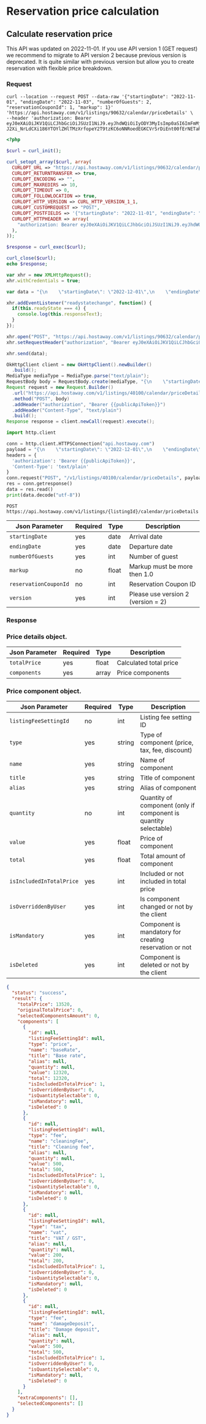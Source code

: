 # Reservation price calculation

## Calculate reservation price

This API was updated on 2022-11-01. If you use API version 1 (GET request) we recommend to migrate to API version 2 because previous version is deprecated. It is quite similar with previous version but allow you to create reservation with flexible price breakdown. 

### Request

```shell
curl --location --request POST --data-raw '{"startingDate": "2022-11-01", "endingDate": "2022-11-03", "numberOfGuests": 2, "reservationCouponId": 1, "markup": 1}' 
'https://api.hostaway.com/v1/listings/90632/calendar/priceDetails' \
--header 'authorization: Bearer eyJ0eXAiOiJKV1QiLCJhbGciOiJSUzI1NiJ9.eyJhdWQiOiIyODY3MyIsImp0aSI6ImFmMjM3NWZiYjJkZmNiM2Y3YmJhZTk2MTFkY2YxYTc1ZGU5MjllZTQ0YWIxYjcwZmE4NzQzYjNlNGE1M2I5ZDBiNzk2NmVhZDk2MDQ5Nzg3IiwiaWF0IjoxNjY3MzEyMTYwLCJuYmYiOjE2NjczMTIxNjAsImV4cCI6MTczMDQ3MDU2MCwic3ViIjoiIiwic2NvcGVzIjpbImdlbmVyYWwiXSwic2VjcmV0SWQiOjI3MTd9.ArIr26BPlgMDbexpkR-J2Xi_NrLdCXi186YTOYlZHlTMzXrfopeY2T9tzKC6oNNRoedEGKCVrSrDiEnt00fErNETaRiYj2wH7dwoHpmOgEqfajhQImUFlC_uHuMgtyoN1slzX9oj80px156RaZEK6Dnxf1qXsFhWsb0YETQFohc'
```
```php
<?php

$curl = curl_init();

curl_setopt_array($curl, array(
  CURLOPT_URL => "https://api.hostaway.com/v1/listings/90632/calendar/priceDetails",
  CURLOPT_RETURNTRANSFER => true,
  CURLOPT_ENCODING => "",
  CURLOPT_MAXREDIRS => 10,
  CURLOPT_TIMEOUT => 0,
  CURLOPT_FOLLOWLOCATION => true,
  CURLOPT_HTTP_VERSION => CURL_HTTP_VERSION_1_1,
  CURLOPT_CUSTOMREQUEST => "POST",
  CURLOPT_POSTFIELDS => '{"startingDate": "2022-11-01", "endingDate": "2022-11-03", "numberOfGuests": 2, "reservationCouponId": 1, "markup": 1}'
  CURLOPT_HTTPHEADER => array(
    "authorization: Bearer eyJ0eXAiOiJKV1QiLCJhbGciOiJSUzI1NiJ9.eyJhdWQiOiIyODY3MyIsImp0aSI6ImFmMjM3NWZiYjJkZmNiM2Y3YmJhZTk2MTFkY2YxYTc1ZGU5MjllZTQ0YWIxYjcwZmE4NzQzYjNlNGE1M2I5ZDBiNzk2NmVhZDk2MDQ5Nzg3IiwiaWF0IjoxNjY3MzEyMTYwLCJuYmYiOjE2NjczMTIxNjAsImV4cCI6MTczMDQ3MDU2MCwic3ViIjoiIiwic2NvcGVzIjpbImdlbmVyYWwiXSwic2VjcmV0SWQiOjI3MTd9.ArIr26BPlgMDbexpkR-J2Xi_NrLdCXi186YTOYlZHlTMzXrfopeY2T9tzKC6oNNRoedEGKCVrSrDiEnt00fErNETaRiYj2wH7dwoHpmOgEqfajhQImUFlC_uHuMgtyoN1slzX9oj80px156RaZEK6Dnxf1qXsFhWsb0YETQFohc"
  ),
));

$response = curl_exec($curl);

curl_close($curl);
echo $response;
```

```javascript
var xhr = new XMLHttpRequest();
xhr.withCredentials = true;

var data = "{\n    \"startingDate\": \"2022-12-01\",\n    \"endingDate\": \"2022-12-31\",\n    \"numberOfGuests\": \"1\",\n    \"cleaningFee\": 123,\n    \"version\": 2,\n    \"weeklyDiscount\": \"\",\n    \"includeInTotal\": [\n        \"parkingFee\",\n        \"employeeDiscount\"\n    ]\n}";

xhr.addEventListener("readystatechange", function() {
  if(this.readyState === 4) {
    console.log(this.responseText);
  }
});

xhr.open("POST", "https://api.hostaway.com/v1/listings/90632/calendar/priceDetails");
xhr.setRequestHeader("authorization", "Bearer eyJ0eXAiOiJKV1QiLCJhbGciOiJSUzI1NiJ9.eyJhdWQiOiIyODY3MyIsImp0aSI6ImFmMjM3NWZiYjJkZmNiM2Y3YmJhZTk2MTFkY2YxYTc1ZGU5MjllZTQ0YWIxYjcwZmE4NzQzYjNlNGE1M2I5ZDBiNzk2NmVhZDk2MDQ5Nzg3IiwiaWF0IjoxNjY3MzEyMTYwLCJuYmYiOjE2NjczMTIxNjAsImV4cCI6MTczMDQ3MDU2MCwic3ViIjoiIiwic2NvcGVzIjpbImdlbmVyYWwiXSwic2VjcmV0SWQiOjI3MTd9.ArIr26BPlgMDbexpkR-J2Xi_NrLdCXi186YTOYlZHlTMzXrfopeY2T9tzKC6oNNRoedEGKCVrSrDiEnt00fErNETaRiYj2wH7dwoHpmOgEqfajhQImUFlC_uHuMgtyoN1slzX9oj80px156RaZEK6Dnxf1qXsFhWsb0YETQFohc");

xhr.send(data);
```

```java
OkHttpClient client = new OkHttpClient().newBuilder()
  .build();
MediaType mediaType = MediaType.parse("text/plain");
RequestBody body = RequestBody.create(mediaType, "{\n    \"startingDate\": \"2022-12-01\",\n    \"endingDate\": \"2022-12-31\",\n    \"numberOfGuests\": \"1\",\n    \"cleaningFee\": 123,\n    \"version\": 2,\n    \"weeklyDiscount\": \"\",\n    \"includeInTotal\": [\n        \"parkingFee\",\n        \"employeeDiscount\"\n    ]\n}");
Request request = new Request.Builder()
  .url("https://api.hostaway.com/v1/listings/40100/calendar/priceDetails")
  .method("POST", body)
  .addHeader("authorization", "Bearer {{publicApiToken}}")
  .addHeader("Content-Type", "text/plain")
  .build();
Response response = client.newCall(request).execute();
```

```python
import http.client

conn = http.client.HTTPSConnection("api.hostaway.com")
payload = "{\n    \"startingDate\": \"2022-12-01\",\n    \"endingDate\": \"2022-12-31\",\n    \"numberOfGuests\": \"1\",\n \"version\": 2,\n}"
headers = {
  'authorization': 'Bearer {{publicApiToken}}',
  'Content-Type': 'text/plain'
}
conn.request("POST", "/v1/listings/40100/calendar/priceDetails", payload, headers)
res = conn.getresponse()
data = res.read()
print(data.decode("utf-8"))
```


`POST https://api.hostaway.com/v1/listings/{listingId}/calendar/priceDetails`

Json Parameter | Required | Type | Description
--------- | -------- | ---- | -----------
`startingDate` | yes | date | Arrival date
`endingDate` | yes | date | Departure date
`numberOfGuests` | yes | int | Number of guest
`markup` | no | float | Markup must be more then 1.0
`reservationCouponId` | no | int | Reservation Coupon ID
`version` | yes | int | Please use version 2 (version = 2)

### Response

### Price details object.

Json Parameter | Required | Type  | Description
--------- |----------|-------| -----------
`totalPrice` | yes      | float | Calculated total price
`components` | yes    | array | Price components

### Price component object.

Json Parameter | Required | Type   | Description
--------- |----------|--------| -----------
`listingFeeSettingId` | no       | int    | Listing fee setting ID
`type` | yes      | string | Type of component (price, tax, fee, discount)
`name` | yes      | string | Name of component
`title` | yes      | string | Title of component
`alias` | yes      | string | Alias of component
`quantity` | no       | int    | Quantity of component (only if component is quantity selectable)
`value` | yes      | float  | Price of component
`total` | yes      | float  | Total amount of component
`isIncludedInTotalPrice` | yes      | int    | Included or not included in total price
`isOverriddenByUser` | yes      | int    | Is component changed or not by the client
`isMandatory` | yes      | int    | Сomponent is mandatory for creating reservation or not
`isDeleted` | yes      | int    | Сomponent is deleted or not by the client

```json
{
  "status": "success",
  "result": {
    "totalPrice": 13520,
    "originalTotalPrice": 0,
    "selectedComponentsAmount": 0,
    "components": [
      {
        "id": null,
        "listingFeeSettingId": null,
        "type": "price",
        "name": "baseRate",
        "title": "Base rate",
        "alias": null,
        "quantity": null,
        "value": 12320,
        "total": 12320,
        "isIncludedInTotalPrice": 1,
        "isOverriddenByUser": 0,
        "isQuantitySelectable": 0,
        "isMandatory": null,
        "isDeleted": 0
      },
      {
        "id": null,
        "listingFeeSettingId": null,
        "type": "fee",
        "name": "cleaningFee",
        "title": "Cleaning fee",
        "alias": null,
        "quantity": null,
        "value": 500,
        "total": 500,
        "isIncludedInTotalPrice": 1,
        "isOverriddenByUser": 0,
        "isQuantitySelectable": 0,
        "isMandatory": null,
        "isDeleted": 0
      },
      {
        "id": null,
        "listingFeeSettingId": null,
        "type": "tax",
        "name": "vat",
        "title": "VAT / GST",
        "alias": null,
        "quantity": null,
        "value": 200,
        "total": 200,
        "isIncludedInTotalPrice": 1,
        "isOverriddenByUser": 0,
        "isQuantitySelectable": 0,
        "isMandatory": null,
        "isDeleted": 0
      },
      {
        "id": null,
        "listingFeeSettingId": null,
        "type": "fee",
        "name": "damageDeposit",
        "title": "Damage deposit",
        "alias": null,
        "quantity": null,
        "value": 500,
        "total": 500,
        "isIncludedInTotalPrice": 1,
        "isOverriddenByUser": 0,
        "isQuantitySelectable": 0,
        "isMandatory": null,
        "isDeleted": 0
      }
    ],
    "extraComponents": [],
    "selectedComponents": []
  }
}
```
